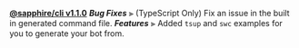 **[@sapphire/cli v1.1.0](https://github.com/sapphiredev/cli/compare/v1.0.2...v1.1.0)**
_**Bug Fixes**_
⫸ (TypeScript Only) Fix an issue in the built in generated command file.
_**Features**_
⫸ Added `tsup` and `swc` examples for you to generate your bot from.